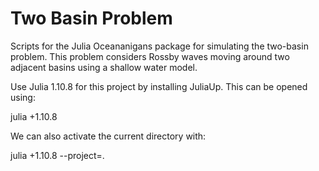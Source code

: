 # Two Basin Problem

Scripts for the Julia Oceananigans package for simulating the two-basin problem. This problem considers Rossby waves moving around two adjacent basins using a shallow water model.

Use Julia 1.10.8 for this project by installing JuliaUp. This can be opened using:

julia +1.10.8

We can also activate the current directory with:

julia +1.10.8 --project=.
